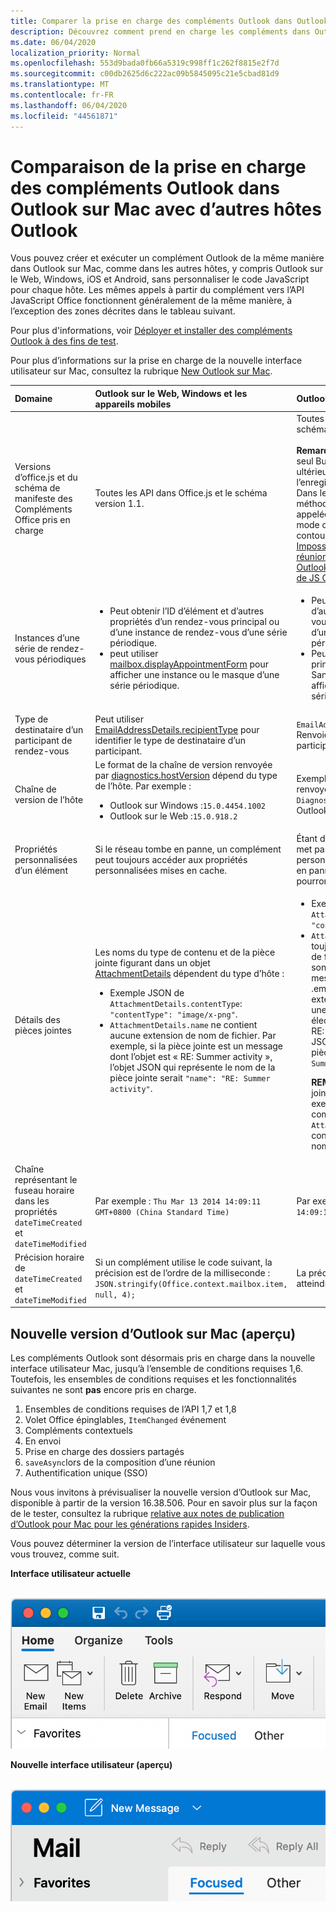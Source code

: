 ```yaml
---
title: Comparer la prise en charge des compléments Outlook dans Outlook sur Mac
description: Découvrez comment prend en charge les compléments dans Outlook sur Mac avec les autres hôtes Outlook.
ms.date: 06/04/2020
localization_priority: Normal
ms.openlocfilehash: 553d9bada0fb66a5319c998ff1c262f8815e2f7d
ms.sourcegitcommit: c00db2625d6c222ac09b5845095c21e5cbad81d9
ms.translationtype: MT
ms.contentlocale: fr-FR
ms.lasthandoff: 06/04/2020
ms.locfileid: "44561871"
---
```

# <a name="compare-outlook-add-in-support-in-outlook-on-mac-with-other-outlook-hosts"></a>Comparaison de la prise en charge des compléments Outlook dans Outlook sur Mac avec d’autres hôtes Outlook

Vous pouvez créer et exécuter un complément Outlook de la même manière dans Outlook sur Mac, comme dans les autres hôtes, y compris Outlook sur le Web, Windows, iOS et Android, sans personnaliser le code JavaScript pour chaque hôte. Les mêmes appels à partir du complément vers l’API JavaScript Office fonctionnent généralement de la même manière, à l’exception des zones décrites dans le tableau suivant.

Pour plus d'informations, voir [Déployer et installer des compléments Outlook à des fins de test](testing-and-tips.md).

Pour plus d’informations sur la prise en charge de la nouvelle interface utilisateur sur Mac, consultez la rubrique [New Outlook sur Mac](#new-outlook-on-mac-preview).

| Domaine | Outlook sur le Web, Windows et les appareils mobiles | Outlook sur Mac |
|:-----|:-----|:-----|
| Versions d’office.js et du schéma de manifeste des Compléments Office pris en charge | Toutes les API dans Office.js et le schéma version 1.1. | Toutes les API dans Office.js et le schéma version 1.1.<br><br>**Remarque**: dans Outlook sur Mac, seul Build 16.35.308 ou version ultérieure prend en charge l’enregistrement d’une réunion. Dans le cas contraire, la `saveAsync` méthode échoue lorsqu’elle est appelée à partir d’une réunion en mode composition. Pour contourner ce problème, voir [Impossible d’enregistrer une réunion en tant que brouillon dans Outlook pour Mac à l’aide des API de JS Office](https://support.microsoft.com/help/4505745). |
| Instances d’une série de rendez-vous périodiques | <ul><li>Peut obtenir l’ID d’élément et d’autres propriétés d’un rendez-vous principal ou d’une instance de rendez-vous d’une série périodique.</li><li>peut utiliser [mailbox.displayAppointmentForm](../reference/objectmodel/preview-requirement-set/office.context.mailbox.md#methods) pour afficher une instance ou le masque d’une série périodique.</li></ul> | <ul><li>Peut obtenir l’ID d’élément et d’autres propriétés du rendez-vous principal, mais pas ceux d’une instance d’une série périodique.</li><li>Peut afficher le rendez-vous principal d’une série périodique. Sans l’ID d’élément, ne peut pas afficher une instance d’une série périodique.</li></ul> |
| Type de destinataire d’un participant de rendez-vous | Peut utiliser [EmailAddressDetails.recipientType](/javascript/api/outlook/office.emailaddressdetails#recipienttype) pour identifier le type de destinataire d’un participant. | `EmailAddressDetails.recipientType` Renvoie `undefined` pour les participants à un rendez-vous. |
| Chaîne de version de l’hôte | Le format de la chaîne de version renvoyée par [diagnostics.hostVersion](/javascript/api/outlook/office.diagnostics#hostversion) dépend du type de l’hôte. Par exemple :<ul><li>Outlook sur Windows :`15.0.4454.1002`</li><li>Outlook sur le Web :`15.0.918.2`</li></ul> |Exemple de la chaîne de version renvoyée par `Diagnostics.hostVersion` sur Outlook sur Mac :`15.0 (140325)` |
| Propriétés personnalisées d’un élément | Si le réseau tombe en panne, un complément peut toujours accéder aux propriétés personnalisées mises en cache. | Étant donné qu’Outlook sur Mac ne met pas en cache les propriétés personnalisées, si le réseau tombe en panne, les compléments ne pourront pas y accéder. |
| Détails des pièces jointes | Les noms du type de contenu et de la pièce jointe figurant dans un objet [AttachmentDetails](/javascript/api/outlook/office.attachmentdetails) dépendent du type d’hôte :<ul><li>Exemple JSON de `AttachmentDetails.contentType`: `"contentType": "image/x-png"`. </li><li>`AttachmentDetails.name` ne contient aucune extension de nom de fichier. Par exemple, si la pièce jointe est un message dont l’objet est « RE: Summer activity », l’objet JSON qui représente le nom de la pièce jointe serait `"name": "RE: Summer activity"`.</li></ul> | <ul><li>Exemple JSON de `AttachmentDetails.contentType`: `"contentType" "image/png"`</li><li>`AttachmentDetails.name` inclut toujours une extension de nom de fichier. Les pièces jointes qui sont des éléments de messagerie ont une extension .eml et les rendez-vous ont une extension .ics. Par exemple, si une pièce jointe est un message électronique dont l’objet est « RE: Summer activity », l’objet JSON qui représente le nom de pièce jointe sera `"name": "RE: Summer activity.eml"`<p>**REMARQUE** : si un fichier est joint par programmation (par exemple, par le biais d’un complément) sans extension, `AttachmentDetails.name` ne contient pas l’extension dans le nom de fichier.</p></li></ul> |
| Chaîne représentant le fuseau horaire dans les propriétés `dateTimeCreated` et `dateTimeModified` |Par exemple : `Thu Mar 13 2014 14:09:11 GMT+0800 (China Standard Time)` | Par exemple : `Thu Mar 13 2014 14:09:11 GMT+0800 (CST)` |
| Précision horaire de `dateTimeCreated` et `dateTimeModified` | Si un complément utilise le code suivant, la précision est de l’ordre de la milliseconde :<br/>`JSON.stringify(Office.context.mailbox.item, null, 4);`| La précision peut seulement atteindre une seconde. |

## <a name="new-outlook-on-mac-preview"></a>Nouvelle version d’Outlook sur Mac (aperçu)

Les compléments Outlook sont désormais pris en charge dans la nouvelle interface utilisateur Mac, jusqu’à l’ensemble de conditions requises 1,6. Toutefois, les ensembles de conditions requises et les fonctionnalités suivantes ne sont **pas** encore pris en charge.

1. Ensembles de conditions requises de l’API 1,7 et 1,8
1. Volet Office épinglables, `ItemChanged` événement
1. Compléments contextuels
1. En envoi
1. Prise en charge des dossiers partagés
1. `saveAsync`lors de la composition d’une réunion
1. Authentification unique (SSO)

Nous vous invitons à prévisualiser la nouvelle version d’Outlook sur Mac, disponible à partir de la version 16.38.506. Pour en savoir plus sur la façon de le tester, consultez la rubrique [relative aux notes de publication d’Outlook pour Mac pour les générations rapides Insiders](https://support.microsoft.com/office/d6347358-5613-433e-a49e-a9a0e8e0462a).

Vous pouvez déterminer la version de l’interface utilisateur sur laquelle vous vous trouvez, comme suit.

**Interface utilisateur actuelle**

&nbsp;&nbsp;&nbsp;&nbsp;![Interface utilisateur actuelle sur Mac](../images/outlook-on-mac-classic.png)

**Nouvelle interface utilisateur (aperçu)**

&nbsp;&nbsp;&nbsp;&nbsp;![Nouvelle interface utilisateur en mode aperçu sur Mac](../images/outlook-on-mac-new.png)